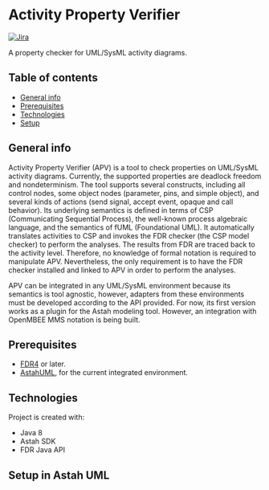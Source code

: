 # Activity Property Verifier

[![Jira](https://img.shields.io/badge/issues-jira-blue)](https://openmbee.atlassian.net/browse/apv)

A property checker for UML/SysML activity diagrams.


## Table of contents
* [General info](#general-info)
* [Prerequisites](#Prerequisites)
* [Technologies](#technologies)
* [Setup](#setup)

## General info
Activity Property Verifier (APV) is a tool to check properties on UML/SysML activity diagrams. Currently, the supported properties are deadlock freedom and nondeterminism. The tool supports several constructs, including all control nodes, some object nodes (parameter, pins, and simple object), and several kinds of actions (send signal, accept event, opaque and call behavior). Its underlying semantics is defined in terms of CSP (Communicating Sequential Process), the well-known process algebraic language, and the semantics of fUML (Foundational UML). It automatically translates activities to CSP and invokes the FDR checker (the CSP model checker) to perform the analyses. The results from FDR are traced back to the activity level. Therefore, no knowledge of formal notation is required to manipulate APV. Nevertheless, the only requirement is to have the FDR checker installed and linked to APV in order to perform the analyses. 

APV can be integrated in any UML/SysML environment because its semantics is tool agnostic, however, adapters from these environments must be developed according to the API provided. For now, its first version works as a plugin for the Astah modeling tool. However, an integration with OpenMBEE MMS notation is being built. 

## Prerequisites

* [FDR4](https://cocotec.io/fdr/) or later.
* [AstahUML](https://astah.net/products/astah-uml/), for the current integrated environment.
	
## Technologies
Project is created with:
* Java 8
* Astah SDK
* FDR Java API
	
## Setup in Astah UML








